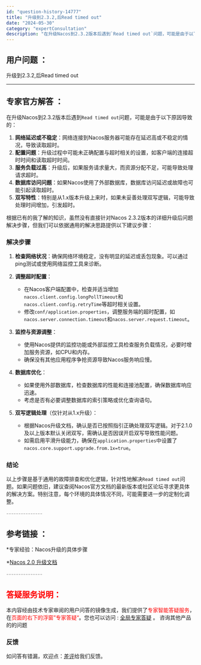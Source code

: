 ```yaml
---
id: "question-history-14777"
title: "升级到2.3.2,后Read timed out"
date: "2024-05-30"
category: "expertConsultation"
description: "在升级Nacos到2.3.2版本后遇到`Read timed out`问题，可能是由于以下原因导致的：1. **网络延迟或不稳定**：网络连接到Nacos服务器可能存在延迟高或不稳定的情况，导致读取超时。2. **配置问题**：升级过程中可能未正确配置与超时相关的设置，如客户端的连接超时时间和读取超"
---
```


## 用户问题 ： 
 升级到2.3.2,后Read timed out  

---------------
## 专家官方解答 ：

在升级Nacos到2.3.2版本后遇到`Read timed out`问题，可能是由于以下原因导致的：

1. **网络延迟或不稳定**：网络连接到Nacos服务器可能存在延迟高或不稳定的情况，导致读取超时。
2. **配置问题**：升级过程中可能未正确配置与超时相关的设置，如客户端的连接超时时间和读取超时时间。
3. **服务负载过高**：升级后，如果服务请求量大，而资源分配不足，可能导致处理请求超时。
4. **数据库访问问题**：如果Nacos使用了外部数据库，数据库访问延迟或故障也可能引起读取超时。
5. **双写特性**：特别是从1.x版本升级上来时，如果未妥善处理双写逻辑，可能导致处理时间增加，引发超时。

根据已有的我了解的知识，虽然没有直接针对Nacos 2.3.2版本的详细升级后问题解决步骤，但我们可以依据通用的解决思路提供以下建议步骤：

### 解决步骤

1. **检查网络状况**：确保网络环境稳定，没有明显的延迟或丢包现象。可以通过ping测试或使用网络监控工具来诊断。

2. **调整超时配置**：
   - 在Nacos客户端配置中，检查并适当增加`nacos.client.config.longPollTimeout`和`nacos.client.config.retryTime`等超时相关设置。
   - 修改`conf/application.properties`，调整服务端的超时配置，如`nacos.server.connection.timeout`和`nacos.server.request.timeout`。

3. **监控与资源调整**：
   - 使用Nacos提供的监控功能或外部监控工具检查服务负载情况，必要时增加服务资源，如CPU和内存。
   - 确保没有其他应用程序争抢资源导致Nacos服务响应慢。

4. **数据库优化**：
   - 如果使用外部数据库，检查数据库的性能和连接池配置，确保数据库响应迅速。
   - 考虑是否有必要调整数据库的索引策略或优化查询语句。

5. **双写逻辑处理**（仅针对从1.x升级）：
   - 根据Nacos升级文档，确认是否已按照指引正确处理双写逻辑。对于2.1.0及以上版本默认关闭双写，需确认是否因误开启双写导致性能问题。
   - 如需启用平滑升级能力，确保在`application.properties`中设置了`nacos.core.support.upgrade.from.1x=true`。

### 结论

以上步骤是基于通用的故障排查和优化逻辑，针对性地解决`Read timed out`问题。如果问题依旧，建议查阅Nacos官方文档的最新版本或社区论坛寻求更具体的解决方案。特别注意，每个环境的具体情况不同，可能需要进一步的定制化调整。


<font color="#949494">---------------</font> 


## 参考链接 ：

*专家经验：Nacos升级的具体步骤 
 
 *[Nacos 2.0 升级文档](https://nacos.io/docs/latest/upgrading/200-upgrading)


 <font color="#949494">---------------</font> 
 


## <font color="#FF0000">答疑服务说明：</font> 

本内容经由技术专家审阅的用户问答的镜像生成，我们提供了<font color="#FF0000">专家智能答疑服务</font>，在<font color="#FF0000">页面的右下的浮窗”专家答疑“</font>。您也可以访问 : [全局专家答疑](https://answer.opensource.alibaba.com/docs/intro) 。 咨询其他产品的的问题

### 反馈
如问答有错漏，欢迎点：[差评](https://ai.nacos.io/user/feedbackByEnhancerGradePOJOID?enhancerGradePOJOId=14789)给我们反馈。

